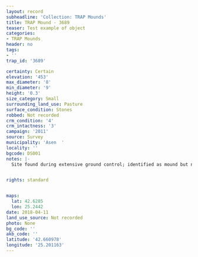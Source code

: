 ```yaml
---
layout: record
subheadline: 'Collection: TRAP Mounds'
title: TRAP Mound - 3689
teaser: Test example of object
categories:
- TRAP Mounds
header: no
tags:
- ''
trap_id: '3689'

certainty: Certain
elevation: '453'
max_diameter: '8'
min_diameter: '9'
height: '0.3'
size_category: Small
surrounding_land_use: Pasture
surface_condition: Stones
robbed: Not recorded
crm_condition: '4'
crm_intactness: '3'
campaign: '2011'
source: Survey
municipality: 'Asen  '
locality: ''
bgcode: DS001
notes: |-
  Site found during extensive ground control; identified as mound but not fully registered.


rights: standard


maps:
  lat: 42.6285
  lon: 25.2442
date: 2018-04-11
land_use_source: Not recorded
photo: None
bg_code: ''
akb_code: ''
latitude: '42.660978'
longitude: '25.201163'
---
```

